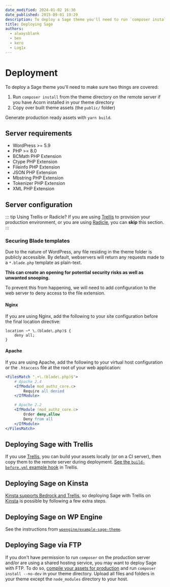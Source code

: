 ```yaml
---
date_modified: 2024-01-02 16:30
date_published: 2015-09-01 19:29
description: To deploy a Sage theme you'll need to run `composer install` on the remote server, and copy over theme assets built with `yarn build`.
title: Deploying Sage
authors:
  - alwaysblank
  - ben
  - kero
  - Log1x
---
```


# Deployment

To deploy a Sage theme you'll need to make sure two things are covered:

1. Run `composer install` from the theme directory on the remote server if you have Acorn installed in your theme directory
2. Copy over built theme assets (the `public/` folder)

Generate production ready assets with `yarn build`.

## Server requirements

- WordPress >= 5.9
- PHP >= 8.0
- BCMath PHP Extension
- Ctype PHP Extension
- Fileinfo PHP Extension
- JSON PHP Extension
- Mbstring PHP Extension
- Tokenizer PHP Extension
- XML PHP Extension

## Server configuration

::: tip Using Trellis or Radicle?
If you are using [Trellis](/trellis/) to provision your production environment, or you are using [Radicle](/radicle/), you can **skip** this section.
:::

### Securing Blade templates

Due to the nature of WordPress, any file residing in the theme folder is publicly accessible. By default, webservers will return any requests made to a `*.blade.php` template as plain-text.

**This can create an opening for potential security risks as well as unwanted snooping.**

To prevent this from happening, we will need to add configuration to the web server to deny access to the file extension.

#### Nginx

If you are using Nginx, add the following to your site configuration before the final location directive:

```nginx
location ~* \.(blade\.php)$ {
    deny all;
}
```

#### Apache

If you are using Apache, add the following to your virtual host configuration or the `.htaccess` file at the root of your web application:

```apache
<FilesMatch ".+\.(blade\.php)$">
    # Apache 2.4
    <IfModule mod_authz_core.c>
        Require all denied
    </IfModule>

    # Apache 2.2
    <IfModule !mod_authz_core.c>
        Order deny,allow
        Deny from all
    </IfModule>
</FilesMatch>
```

## Deploying Sage with Trellis

If you use [Trellis](https://roots.io/trellis/), you can build your assets locally (or on a CI server), then copy them to the remote server during deployment. 
[See the `build-before.yml` example hook](https://github.com/roots/trellis/blob/master/deploy-hooks/build-before.yml) in Trellis.

## Deploying Sage on Kinsta

[Kinsta supports Bedrock and Trellis](https://kinsta.com/blog/bedrock-trellis/?kaid=OFDHAJIXUDIV), so deploying Sage with Trellis on [Kinsta](https://kinsta.com/?kaid=OFDHAJIXUDIV) is possible by following a few extra steps.

## Deploying Sage on WP Engine

See the instructions from [`wpengine/example-sage-theme`](https://github.com/wpengine/example-sage-theme).

## Deploying Sage via FTP

If you don't have permission to run `composer` on the production server and/or are using a shared hosting service, you may want to deploy Sage with FTP. 
To do so, [compile your assets for production](compiling-assets.md) and run `composer install --no-dev` in your theme directory. 
Upload all files and folders in your theme except the `node_modules` directory to your host.
